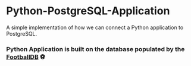 # Python-PostgreSQL-Application
A simple implementation of how we can connect a Python application to PostgreSQL.

### Python Application is built on the database populated by the [FootballDB](https://www.kaggle.com/martj42/international-football-results-from-1872-to-2017) ⚽ 
